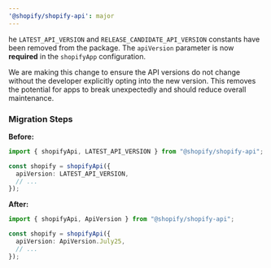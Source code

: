 ```yaml
---
'@shopify/shopify-api': major
---
```


he `LATEST_API_VERSION` and `RELEASE_CANDIDATE_API_VERSION` constants have been removed from the package. The `apiVersion` parameter is now **required** in the `shopifyApp` configuration.

We are making this change to ensure the API versions do not change without the developer explicitly opting into the new version. This removes the potential for apps to break unexpectedly and should reduce overall maintenance.

### Migration Steps


**Before:**

```typescript
import { shopifyApi, LATEST_API_VERSION } from "@shopify/shopify-api";

const shopify = shopifyApi({
  apiVersion: LATEST_API_VERSION,
  // ...
});
```

**After:**

```typescript
import { shopifyApi, ApiVersion } from "@shopify/shopify-api";

const shopify = shopifyApi({
  apiVersion: ApiVersion.July25,
  // ...  
});
```
